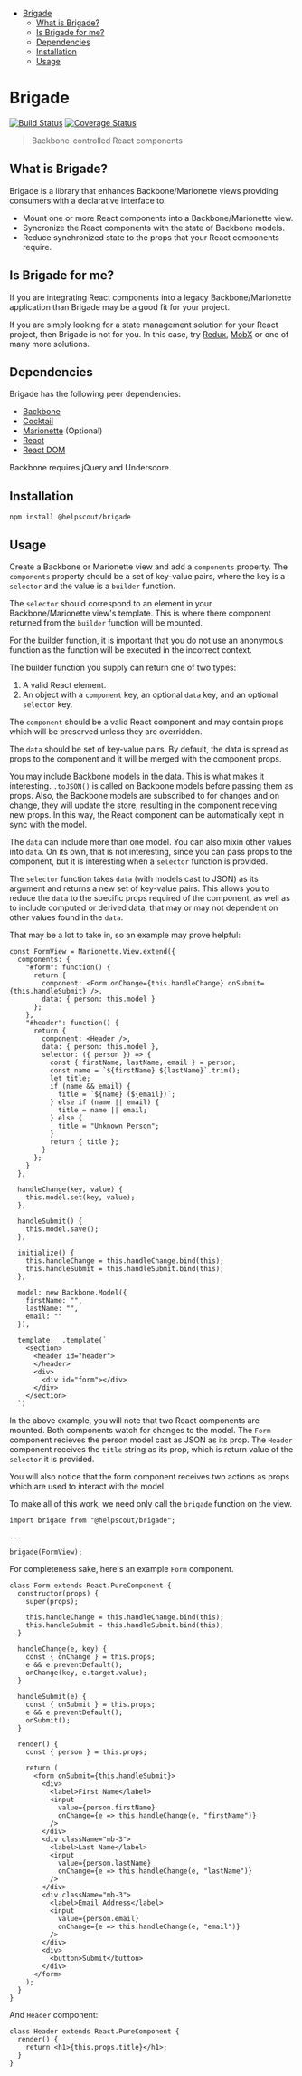 <!-- START doctoc generated TOC please keep comment here to allow auto update -->
<!-- DON'T EDIT THIS SECTION, INSTEAD RE-RUN doctoc TO UPDATE -->

- [Brigade](#brigade)
  - [What is Brigade?](#what-is-brigade)
  - [Is Brigade for me?](#is-brigade-for-me)
  - [Dependencies](#dependencies)
  - [Installation](#installation)
  - [Usage](#usage)

<!-- END doctoc generated TOC please keep comment here to allow auto update -->

# Brigade

[![Build Status](https://travis-ci.org/helpscout/brigade.svg?branch=master)](https://travis-ci.org/helpscout/brigade) [![Coverage Status](https://coveralls.io/repos/github/helpscout/brigade/badge.svg?branch=master)](https://coveralls.io/github/helpscout/brigade?branch=master)

> Backbone-controlled React components

## What is Brigade?

Brigade is a library that enhances Backbone/Marionette views providing
consumers with a declarative interface to:

- Mount one or more React components into a Backbone/Marionette view.
- Syncronize the React components with the state of Backbone models.
- Reduce synchronized state to the props that your React components require.

## Is Brigade for me?

If you are integrating React components into a legacy Backbone/Marionette
application than Brigade may be a good fit for your project.

If you are simply looking for a state management solution for your React
project, then Brigade is not for you. In this case, try
[Redux](https://www.npmjs.com/package/redux),
[MobX](https://www.npmjs.com/package/mobx) or one of many more solutions.

## Dependencies

Brigade has the following peer dependencies:

- [Backbone](https://www.npmjs.com/package/backbone)
- [Cocktail](https://www.npmjs.com/package/backbone.cocktail)
- [Marionette](https://www.npmjs.com/package/backbone.marionette) (Optional)
- [React](https://www.npmjs.com/package/react)
- [React DOM](https://www.npmjs.com/package/react-dom)

Backbone requires jQuery and Underscore.

## Installation

```
npm install @helpscout/brigade
```

## Usage

Create a Backbone or Marionette view and add a `components` property. The
`components` property should be a set of key-value pairs, where the key is
a `selector` and the value is a `builder` function.

The `selector` should correspond to an element in your Backbone/Marionette
view's template. This is where there component returned from the `builder`
function will be mounted.

For the builder function, it is important that you do not use an anonymous
function as the function will be executed in the incorrect context.

The builder function you supply can return one of two types:

1. A valid React element.
2. An object with a `component` key, an optional `data` key, and an
   optional `selector` key.

The `component` should be a valid React component and may contain props which
will be preserved unless they are overridden.

The `data` should be set of key-value pairs. By default, the data is spread as
props to the component and it will be merged with the component props.

You may include Backbone models in the data. This is what makes it interesting.
`.toJSON()` is called on Backbone models before passing them as props. Also,
the Backbone models are subscribed to for changes and on change, they will
update the store, resulting in the component receiving new props. In this way,
the React component can be automatically kept in sync with the model.

The `data` can include more than one model. You can also mixin other
values into `data`. On its own, that is not interesting, since you can pass
props to the component, but it is interesting when a `selector` function is
provided.

The `selector` function takes `data` (with models cast to JSON) as its
argument and returns a new set of key-value pairs. This allows you to reduce
the `data` to the specific props required of the component, as well as to include
computed or derived data, that may or may not dependent on other values found in
the `data`.

That may be a lot to take in, so an example may prove helpful:

```
const FormView = Marionette.View.extend({
  components: {
    "#form": function() {
      return {
        component: <Form onChange={this.handleChange} onSubmit={this.handleSubmit} />,
        data: { person: this.model }
      };
    },
    "#header": function() {
      return {
        component: <Header />,
        data: { person: this.model },
        selector: ({ person }) => {
          const { firstName, lastName, email } = person;
          const name = `${firstName} ${lastName}`.trim();
          let title;
          if (name && email) {
            title = `${name} (${email})`;
          } else if (name || email) {
            title = name || email;
          } else {
            title = "Unknown Person";
          }
          return { title };
        }
      };
    }
  },

  handleChange(key, value) {
    this.model.set(key, value);
  },

  handleSubmit() {
    this.model.save();
  },

  initialize() {
    this.handleChange = this.handleChange.bind(this);
    this.handleSubmit = this.handleSubmit.bind(this);
  },

  model: new Backbone.Model({
    firstName: "",
    lastName: "",
    email: ""
  }),

  template: _.template(`
    <section>
      <header id="header">
      </header>
      <div>
        <div id="form"></div>
      </div>
    </section>
  `)
```

In the above example, you will note that two React components are mounted.
Both components watch for changes to the model. The `Form` component recieves
the person model cast as JSON as its prop. The `Header` component receives the
`title` string as its prop, which is return value of the `selector` it is
provided.

You will also notice that the form component receives two actions as props
which are used to interact with the model.

To make all of this work, we need only call the `brigade` function on the
view.

```
import brigade from "@helpscout/brigade";

...

brigade(FormView);
```

For completeness sake, here's an example `Form` component.

```
class Form extends React.PureComponent {
  constructor(props) {
    super(props);

    this.handleChange = this.handleChange.bind(this);
    this.handleSubmit = this.handleSubmit.bind(this);
  }

  handleChange(e, key) {
    const { onChange } = this.props;
    e && e.preventDefault();
    onChange(key, e.target.value);
  }

  handleSubmit(e) {
    const { onSubmit } = this.props;
    e && e.preventDefault();
    onSubmit();
  }

  render() {
    const { person } = this.props;

    return (
      <form onSubmit={this.handleSubmit}>
        <div>
          <label>First Name</label>
          <input
            value={person.firstName}
            onChange={e => this.handleChange(e, "firstName")}
          />
        </div>
        <div className="mb-3">
          <label>Last Name</label>
          <input
            value={person.lastName}
            onChange={e => this.handleChange(e, "lastName")}
          />
        </div>
        <div className="mb-3">
          <label>Email Address</label>
          <input
            value={person.email}
            onChange={e => this.handleChange(e, "email")}
          />
        </div>
        <div>
          <button>Submit</button>
        </div>
      </form>
    );
  }
}
```

And `Header` component:

```
class Header extends React.PureComponent {
  render() {
    return <h1>{this.props.title}</h1>;
  }
}
```
